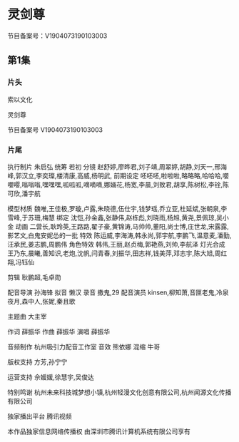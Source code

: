 # 灵剑尊



节目备案号：V1904073190103003

## 第1集
### 片头

索以文化

灵剑尊  

节目备案号  V1904073190103003

### 片尾 

执行制片  朱启弘
统筹  若初
分镜  赵舒婷,廖晔君,刘子靖,周翠婷,胡静,刘天一,邢海峰,郭汉立,李奕璨,楼清康,高威,杨明武,
前期设定  呸呸呸,啦啦啦,略略略,哈哈哈,嚶嚶嘤,嗡嗡嗡,嘿嘿嘿,呱呱呱,嘀嘀嘀,娜婳花,杨宽,李晨,刘致君,胡享,陈树松,李铨,陈可欣,潘宇航

模型材质  魏唯,王佳极,罗璇,卢露,朱晓德,伍仕宇,钱梦瑶,乔立亚,杜延斌,张朝泉,李雪峰,于苏珊,梅慧
绑定  沈恺,孙金鑫,张静伟,赵栋彪,刘晓雨,杨旭,黄尧,景佩琼,吴小金
动画  二营长,耿玲英,王路路,翟子豪,黄锦涛,马帅帅,董阳,尚士博,庄世龙,宋露露,影艺文,白鬼安妮怂的一批
特效  陈运威,李海涛,韩永尚,郭宇航,李鹏飞,温意麦,潘勤,汪承民,姜志鹏,周鹏伟
角色特效  韩伟,王丽,赵贞梅,郭艳燕,刘帅,李航泽
灯光合成  王乃东,晨曦,善知识,老炮,沈帆,闫青春,刘振华,田志祥,钱美萍,邓志宇,陈大旭,周红翔,冯钰仙


剪辑  耿鹏超,毛卓勋

配音导演  孙海锋
拟音  懒汉
录音  撒鬼,29
配音演员  kinsen,柳知萧,音匣老鬼,冷泉夜月,森中人,张妮,秦且歌

主题曲  大主宰

作词  薛振华
作曲  薛振华
演唱  薛振华


音频制作  杭州吸引力配音工作室
音效  熊依娜
混缩  牛哥


版权支持  方芳,孙宁宁

运营支持  佘媛媛,徐慧宇,吴俊达

特别鸣谢  杭州未来科技城梦想小镇,杭州轻漫文化创意有限公司,杭州闻源文化传播有限公司

独家播出平台  腾讯视频
 
本作品独家信息网络传播权
由深圳市腾讯计算机系统有限公司享有